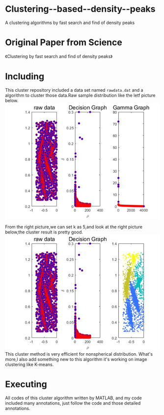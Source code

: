 # Clustering--based--density--peaks
A clustering algorithms  by fast search and find of density peaks

# Original Paper from Science
《Clustering by fast search and find of density peaks》

# Including
This cluster repository included a data set named `rawdata.dat` and a algorithm to cluster those data.Raw sample distribution like the letf picture below.
![image](https://github.com/FelixHuangX/Clustering--based--density--peaks/blob/master/rawdata.jpg)

From the right picture,we can set k as 5,and look at the right picture below,the cluster result is pretty good.
![iamge](https://github.com/FelixHuangX/Clustering--based--density--peaks/blob/master/cluster.jpg)
This cluster method is very efficient for nonspherical distribution.
What's more,I also add something new to this algorithm it's working on image clustering like K-means.

# Executing
All codes of this cluster algorithm written by MATLAB, and my code included many annotations, just follow the code and those detailed annotations.  

